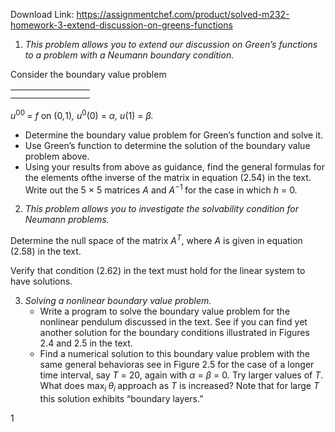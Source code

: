 Download Link: https://assignmentchef.com/product/solved-m232-homework-3-extend-discussion-on-greens-functions
<br>
<ol>

 <li><em>This problem allows you to extend our discussion on Green’s functions to a problem with a Neumann boundary condition.</em></li>

</ol>

Consider the boundary value problem

<table>

 <tbody>

  <tr>

   <td width="95"></td>

  </tr>

  <tr>

   <td></td>

   <td></td>

  </tr>

 </tbody>

</table>

<em>u</em><sup>00 </sup>= <em>f </em>on (0<em>,</em>1)<em>, u</em><sup>0</sup>(0) = <em>α, u</em>(1) = <em>β.</em>

<ul>

 <li>Determine the boundary value problem for Green’s function and solve it.</li>

 <li>Use Green’s function to determine the solution of the boundary value problem above.</li>

 <li>Using your results from above as guidance, find the general formulas for the elements ofthe inverse of the matrix in equation (2.54) in the text. Write out the 5 × 5 matrices <em>A </em>and <em>A</em><sup>−1 </sup>for the case in which <em>h </em>= 0<em>.</em></li>

</ul>

<ol start="2">

 <li><em>This problem allows you to investigate the solvability condition for Neumann problems.</em></li>

</ol>

Determine the null space of the matrix <em>A<sup>T</sup></em>, where <em>A </em>is given in equation (2.58) in the text.

Verify that condition (2.62) in the text must hold for the linear system to have solutions.

<ol start="3">

 <li><em>Solving a nonlinear boundary value problem.</em>

  <ul>

   <li>Write a program to solve the boundary value problem for the nonlinear pendulum discussed in the text. See if you can find yet another solution for the boundary conditions illustrated in Figures 2.4 and 2.5 in the text.</li>

   <li>Find a numerical solution to this boundary value problem with the same general behavioras see in Figure 2.5 for the case of a longer time interval, say <em>T </em>= 20, again with <em>α </em>= <em>β </em>= 0<em>.</em> Try larger values of <em>T</em>. What does max<em><sub>i </sub>θ<sub>i </sub></em>approach as <em>T </em>is increased? Note that for large <em>T </em>this solution exhibits “boundary layers.”</li>

  </ul></li>

</ol>

1